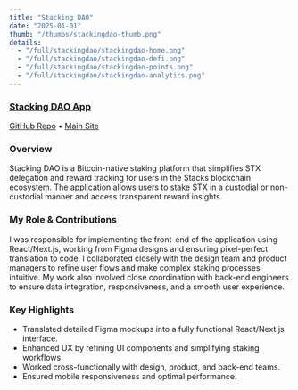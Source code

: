 ```yaml
---
title: "Stacking DAO"
date: "2025-01-01"
thumb: "/thumbs/stackingdao-thumb.png"
details:
  - "/full/stackingdao/stackingdao-home.png"
  - "/full/stackingdao/stackingdao-defi.png"
  - "/full/stackingdao/stackingdao-points.png"
  - "/full/stackingdao/stackingdao-analytics.png"
---
```


### [Stacking DAO App](https://app.stackingdao.com/)

[GitHub Repo](https://github.com/StackingDAO/StackingDAO/) • [Main Site](https://www.stackingdao.com/)

### Overview

Stacking DAO is a Bitcoin-native staking platform that simplifies STX delegation and reward tracking for users in the Stacks blockchain ecosystem. The application allows users to stake STX in a custodial or non-custodial manner and access transparent reward insights.

### My Role & Contributions

I was responsible for implementing the front-end of the application using React/Next.js, working from Figma designs and ensuring pixel-perfect translation to code. I collaborated closely with the design team and product managers to refine user flows and make complex staking processes intuitive. My work also involved close coordination with back-end engineers to ensure data integration, responsiveness, and a smooth user experience.

### Key Highlights

- Translated detailed Figma mockups into a fully functional React/Next.js interface.
- Enhanced UX by refining UI components and simplifying staking workflows.
- Worked cross-functionally with design, product, and back-end teams.
- Ensured mobile responsiveness and optimal performance.

